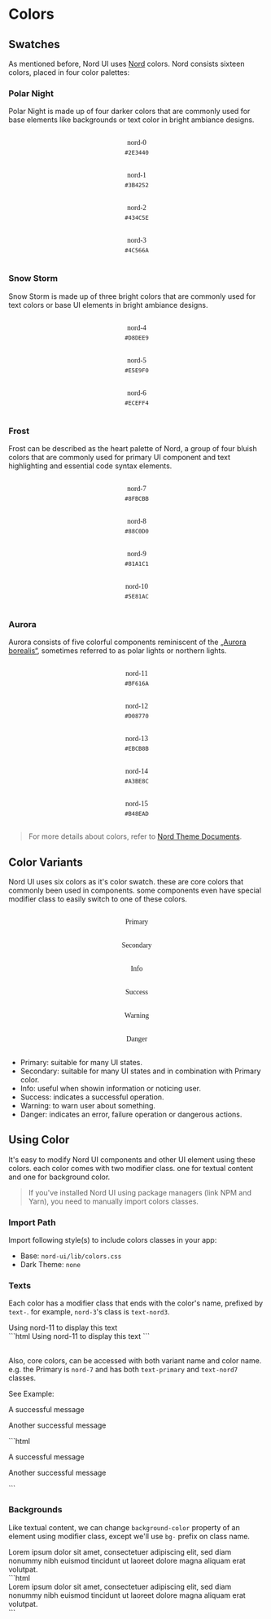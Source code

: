 # Colors

## Swatches

As mentioned before, Nord UI uses [Nord](https://www.nordtheme.com) colors. Nord consists sixteen colors, placed in four color palettes:

### Polar Night

Polar Night is made up of four darker colors that are commonly used for base elements like backgrounds or text color in bright ambiance designs.

<div class="row justify-center">
	<div class="col xs-2 bg-nord0 color-swatch">
		nord-0
		<div class="hex-code">#2E3440</div>
	</div>
	<div class="col xs-2 bg-nord1 color-swatch">
		nord-1
		<div class="hex-code">#3B4252</div>
	</div>
	<div class="col xs-2 bg-nord2 color-swatch">
		nord-2
		<div class="hex-code">#434C5E</div>
	</div>
	<div class="col xs-2 bg-nord3 color-swatch">
		nord-3
		<div class="hex-code">#4C566A</div>
	</div>
</div>

### Snow Storm

Snow Storm is made up of three bright colors that are commonly used for text colors or base UI elements in bright ambiance designs.

<div class="row justify-center">
	<div class="col xs-2 bg-nord4 color-swatch light">
		nord-4
		<div class="hex-code light">#D8DEE9</div>
	</div>
	<div class="col xs-2 bg-nord5 color-swatch light">
		nord-5
		<div class="hex-code light">#E5E9F0</div>
	</div>
	<div class="col xs-2 bg-nord6 color-swatch light">
		nord-6
		<div class="hex-code light">#ECEFF4</div>
	</div>
</div>

### Frost

Frost can be described as the heart palette of Nord, a group of four bluish colors that are commonly used for primary UI component and text highlighting and essential code syntax elements.

<div class="row justify-center">
	<div class="col xs-2 bg-nord7 color-swatch">
		nord-7
		<div class="hex-code light">#8FBCBB</div>
	</div>
	<div class="col xs-2 bg-nord8 color-swatch">
		nord-8
		<div class="hex-code light">#88C0D0</div>
	</div>
	<div class="col xs-2 bg-nord9 color-swatch">
		nord-9
		<div class="hex-code light">#81A1C1</div>
	</div>
	<div class="col xs-2 bg-nord10 color-swatch">
		nord-10
		<div class="hex-code light">#5E81AC</div>
	</div>
</div>

### Aurora

Aurora consists of five colorful components reminiscent of the [„Aurora borealis“](https://en.wikipedia.org/wiki/Aurora), sometimes referred to as polar lights or northern lights.

<div class="row justify-center">
	<div class="col xs-2 bg-nord11 color-swatch">
		nord-11
		<div class="hex-code light">#BF616A</div>
	</div>
	<div class="col xs-2 bg-nord12 color-swatch">
		nord-12
		<div class="hex-code light">#D08770</div>
	</div>
	<div class="col xs-2 bg-nord13 color-swatch">
		nord-13
		<div class="hex-code light">#EBCB8B</div>
	</div>
	<div class="col xs-2 bg-nord14 color-swatch">
		nord-14
		<div class="hex-code light">#A3BE8C</div>
	</div>
	<div class="col xs-2 bg-nord15 color-swatch">
		nord-15
		<div class="hex-code light">#B48EAD</div>
	</div>
</div>

> For more details about colors, refer to [Nord Theme Documents](https://www.nordtheme.com/docs/colors-and-palettes).


## Color Variants

Nord UI uses six colors as it's color swatch. these are core colors that commonly been used in components. some components even have special modifier class to easily switch to one of these colors.
<div class="row">
	<div class="col xs-2 bg-primary color-swatch">Primary</div>
	<div class="col xs-2 bg-secondary color-swatch">Secondary</div>
	<div class="col xs-2 bg-info color-swatch">Info</div>
	<div class="col xs-2 bg-success color-swatch">Success</div>
	<div class="col xs-2 bg-warning color-swatch">Warning</div>
	<div class="col xs-2 bg-danger color-swatch">Danger</div>
</div>

- <span class="text-primary">Primary:</span> suitable for many UI states.
- <span class="text-secondary">Secondary:</span> suitable for many UI states and in combination with Primary color.
- <span class="text-info">Info:</span> useful when showin information or noticing user.
- <span class="text-success">Success:</span> indicates a successful operation.
- <span class="text-warning">Warning:</span> to warn user about something.
- <span class="text-danger">Danger:</span> indicates an error, failure operation or dangerous actions.

## Using Color

It's easy to modify Nord UI components and other UI element using these colors. each color comes with two modifier class. one for textual content and one for background color.

> If you've installed Nord UI using package managers (link NPM and Yarn), you need to manually import colors classes.

### Import Path

Import following style(s) to include colors classes in your app:

- Base: `nord-ui/lib/colors.css`
- Dark Theme: `none`

### Texts
Each color has a modifier class that ends with the color's name, prefixed by `text-`. for example, `nord-3`'s class is `text-nord3`.

<div class='code-example'>
	<div class='preview'>
		<span class="text-nord11">Using nord-11 to display this text</span>
	</div>
	<div class='source'>
```html
<span class="text-nord11">Using nord-11 to display this text</span>
```
	</div>
</div>

<br>

Also, core colors, can be accessed with both variant name and color name. e.g. the Primary is `nord-7` and has both `text-primary` and `text-nord7` classes.

See Example:

<div class='code-example'>
	<div class='preview'>
		<p class="text-success">A successful message</p>
		<p class="text-nord14">Another successful message</p>
	</div>
	<div class='source'>
```html
<p class="text-success">A successful message</p>
<p class="text-nord14">Another successful message</p>
```
	</div>
</div>

### Backgrounds
Like textual content, we can change `background-color` property of an element using modifier class, except we'll use `bg-` prefix on class name.

<div class='code-example'>
	<div class='preview'>
		<div class="card">
			<div class="card-body bg-primary">
				Lorem ipsum dolor sit amet, consectetuer adipiscing elit, sed diam nonummy nibh euismod tincidunt ut laoreet dolore magna aliquam erat volutpat.
			</div>
		</div>
	</div>
	<div class='source'>
```html
<div class="card">
	<div class="card-body bg-primary">
		Lorem ipsum dolor sit amet, consectetuer adipiscing elit, sed diam nonummy nibh euismod tincidunt ut laoreet dolore magna aliquam erat volutpat.
	</div>
</div>
```
	</div>
</div>

<style type="text/css">
	.color-swatch {
		text-align: center;
		padding: 15px;
		font-family: 'Fira Code';
		color: var(--nord6)
	}
	.color-swatch.light {
		color: var(--nord0)
	}
	.color-swatch:first-child {
		border-top-left-radius: 3px;
		border-bottom-left-radius: 3px
	}
	.color-swatch:last-child {
		border-top-right-radius: 3px;
		border-bottom-right-radius: 3px
	}
	.hex-code {
		font-size: 0.8em;
		margin-top: 5px;
		color: var(--nord4);
		font-family: monospace;
	}
	.hex-code.light {
		color: var(--nord3);
	}
</style>
